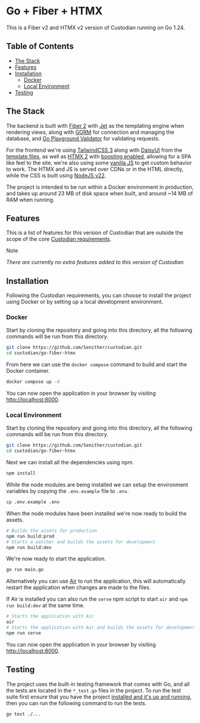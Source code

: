 # Go + Fiber + HTMX

This is a Fiber v2 and HTMX v2 version of Custodian running on Go 1.24.

## Table of Contents

- [The Stack](#the-stack)
- [Features](#features)
- [Installation](#installation)
    - [Docker](#docker)
    - [Local Environment](#local-environment)
- [Testing](#testing)

## The Stack

The backend is built with [Fiber 2](https://gofiber.io/) with [Jet](https://github.com/CloudyKit/jet) as the templating engine when rendering views, along with [GORM](https://gorm.io/) for connection and managing the database, and [Go Playground Validator](https://github.com/go-playground/validator) for validating requests.

For the frontend we're using [TailwindCSS 3](https://tailwindcss.com/) along with [DaisyUI](https://daisyui.com/) from the [template files](/template/), as well as [HTMX 2](https://htmx.org/) with [boosting enabled](https://htmx.org/docs/#boosting), allowing for a SPA like feel to the site, we're also using some [vanilla JS](http://vanilla-js.com/) to get custom behavior to work. The HTMX and JS is served over CDNs or in the HTML directly, while the CSS is built using [NodeJS v22](https://nodejs.org/).

The project is intended to be run within a Docker environment in production, and takes up around 23 MB of disk space when built, and around ~14 MB of RAM when running.

## Features

This is a list of features for this version of Custodian that are outside the scope of the core [Custodian requirements](/README.md#requirements).

> [!NOTE]
> _There are currently no extra features added to this version of Custodian_

## Installation

Following the Custodian requirements, you can choose to install the project using Docker or by setting up a local development environment.

### Docker

Start by cloning the repository and going into this directory, all the following commands will be run from this directory.

```bash
git clone https://github.com/Senither/custodian.git
cd custodian/go-fiber-htmx
```

From here we can use the `docker compose` command to build and start the Docker container.

```bash
docker compose up -d
```

You can now open the application in your browser by visiting [http://localhost:8000](http://localhost:8000).

### Local Environment

Start by cloning the repository and going into this directory, all the following commands will be run from this directory.

```bash
git clone https://github.com/Senither/custodian.git
cd custodian/go-fiber-htmx
```

Next we can install all the dependencies using npm.

```bash
npm install
```

While the node modules are being installed we can setup the environment variables by copying the `.env.example` file to `.env`.

```bash
cp .env.example .env
```

When the node modules have been installed we're now ready to build the assets.

```bash
# Builds the assets for production
npm run build:prod
# Starts a watcher and builds the assets for development
npm run build:dev
```

We're now ready to start the application.

```bash
go run main.go
```

Alternatively you can use [Air](https://github.com/air-verse/air) to run the application, this will automatically restart the application when changes are made to the files.

If Air is installed you can also run the `serve` npm script to start `air` and `npm run build:dev` at the same time.

```bash
# Starts the application with Air
air
# Starts the application with Air and builds the assets for development
npm run serve
```

You can now open the application in your browser by visiting [http://localhost:8000](http://localhost:8000).

## Testing

The project uses the built-in testing framework that comes with Go, and all the tests are located in the `*_test.go` files in the project. To run the test suite first ensure that you have the project [installed and it's up and running](#installation), then you can run the following command to run the tests.

```bash
go test ./...
```
